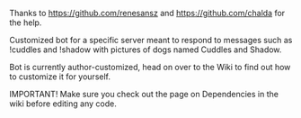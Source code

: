 Thanks to https://github.com/renesansz and https://github.com/chalda for the help.

Customized bot for a specific server meant to respond to messages such as !cuddles and !shadow with pictures of dogs named Cuddles and Shadow.

Bot is currently author-customized, head on over to the Wiki to find out how to customize it for yourself.

IMPORTANT! Make sure you check out the page on Dependencies in the wiki before editing any code.
